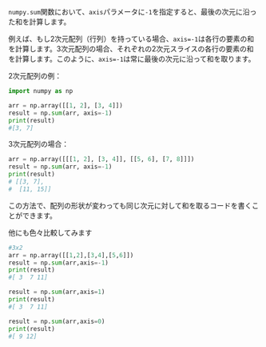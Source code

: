 <!--
title:   numpy.sumのaxisは-1を指定した場合はどう言う意味？
tags:    Python,numpy
id:      fc8c3534d1ef7b7ac8e6
private: false
-->
`numpy.sum`関数において、`axis`パラメータに`-1`を指定すると、最後の次元に沿った和を計算します。

例えば、もし2次元配列（行列）を持っている場合、`axis=-1`は各行の要素の和を計算します。3次元配列の場合、それぞれの2次元スライスの各行の要素の和を計算します。このように、`axis=-1`は常に最後の次元に沿って和を取ります。

2次元配列の例：

```python
import numpy as np

arr = np.array([[1, 2], [3, 4]])
result = np.sum(arr, axis=-1)
print(result)
#[3, 7]
```

3次元配列の場合：

```python
arr = np.array([[[1, 2], [3, 4]], [[5, 6], [7, 8]]])
result = np.sum(arr, axis=-1)
print(result)
# [[3, 7],
#  [11, 15]]
```
この方法で、配列の形状が変わっても同じ次元に対して和を取るコードを書くことができます。


他にも色々比較してみます
```python
#3x2
arr = np.array([[1,2],[3,4],[5,6]])
result = np.sum(arr,axis=-1)
print(result)
#[ 3  7 11]

result = np.sum(arr,axis=1)
print(result)
#[ 3  7 11]

result = np.sum(arr,axis=0)
print(result)
#[ 9 12]
```
